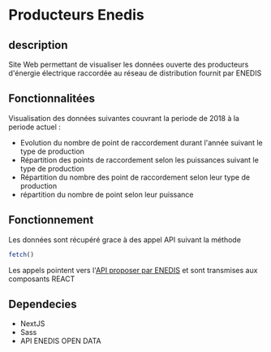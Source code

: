 # Producteurs Enedis

## description
Site Web permettant de visualiser les données ouverte des producteurs d'énergie électrique raccordée au réseau de distribution fournit par ENEDIS

## Fonctionnalitées
Visualisation des données suivantes couvrant la periode de 2018 à la periode actuel :
- Evolution du nombre de point de raccordement durant l'année suivant le type de production
- Répartition des points de raccordement selon les puissances suivant le type de production
- Répartition du nombre des point de raccordement selon leur type de production
- répartition du nombre de point selon leur puissance

## Fonctionnement
Les données sont récupéré grace à des appel API suivant la méthode 
```javascript
fetch()
```
Les appels pointent vers l'[API proposer par ENEDIS](https://data.enedis.fr/explore/dataset/nb-clients-prod/api/) et sont transmises aux composants REACT


## Dependecies
- NextJS
- Sass
- API ENEDIS OPEN DATA

